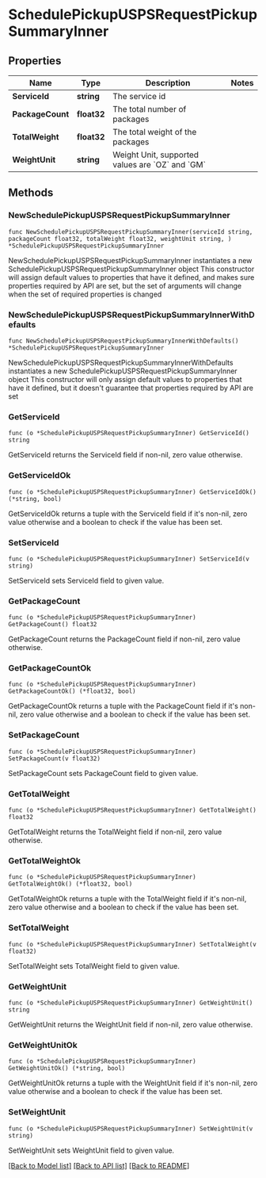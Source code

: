 # SchedulePickupUSPSRequestPickupSummaryInner

## Properties

Name | Type | Description | Notes
------------ | ------------- | ------------- | -------------
**ServiceId** | **string** | The service id | 
**PackageCount** | **float32** | The total number of packages | 
**TotalWeight** | **float32** | The total weight of the packages | 
**WeightUnit** | **string** | Weight Unit, supported values are &#x60;OZ&#x60; and &#x60;GM&#x60; | 

## Methods

### NewSchedulePickupUSPSRequestPickupSummaryInner

`func NewSchedulePickupUSPSRequestPickupSummaryInner(serviceId string, packageCount float32, totalWeight float32, weightUnit string, ) *SchedulePickupUSPSRequestPickupSummaryInner`

NewSchedulePickupUSPSRequestPickupSummaryInner instantiates a new SchedulePickupUSPSRequestPickupSummaryInner object
This constructor will assign default values to properties that have it defined,
and makes sure properties required by API are set, but the set of arguments
will change when the set of required properties is changed

### NewSchedulePickupUSPSRequestPickupSummaryInnerWithDefaults

`func NewSchedulePickupUSPSRequestPickupSummaryInnerWithDefaults() *SchedulePickupUSPSRequestPickupSummaryInner`

NewSchedulePickupUSPSRequestPickupSummaryInnerWithDefaults instantiates a new SchedulePickupUSPSRequestPickupSummaryInner object
This constructor will only assign default values to properties that have it defined,
but it doesn't guarantee that properties required by API are set

### GetServiceId

`func (o *SchedulePickupUSPSRequestPickupSummaryInner) GetServiceId() string`

GetServiceId returns the ServiceId field if non-nil, zero value otherwise.

### GetServiceIdOk

`func (o *SchedulePickupUSPSRequestPickupSummaryInner) GetServiceIdOk() (*string, bool)`

GetServiceIdOk returns a tuple with the ServiceId field if it's non-nil, zero value otherwise
and a boolean to check if the value has been set.

### SetServiceId

`func (o *SchedulePickupUSPSRequestPickupSummaryInner) SetServiceId(v string)`

SetServiceId sets ServiceId field to given value.


### GetPackageCount

`func (o *SchedulePickupUSPSRequestPickupSummaryInner) GetPackageCount() float32`

GetPackageCount returns the PackageCount field if non-nil, zero value otherwise.

### GetPackageCountOk

`func (o *SchedulePickupUSPSRequestPickupSummaryInner) GetPackageCountOk() (*float32, bool)`

GetPackageCountOk returns a tuple with the PackageCount field if it's non-nil, zero value otherwise
and a boolean to check if the value has been set.

### SetPackageCount

`func (o *SchedulePickupUSPSRequestPickupSummaryInner) SetPackageCount(v float32)`

SetPackageCount sets PackageCount field to given value.


### GetTotalWeight

`func (o *SchedulePickupUSPSRequestPickupSummaryInner) GetTotalWeight() float32`

GetTotalWeight returns the TotalWeight field if non-nil, zero value otherwise.

### GetTotalWeightOk

`func (o *SchedulePickupUSPSRequestPickupSummaryInner) GetTotalWeightOk() (*float32, bool)`

GetTotalWeightOk returns a tuple with the TotalWeight field if it's non-nil, zero value otherwise
and a boolean to check if the value has been set.

### SetTotalWeight

`func (o *SchedulePickupUSPSRequestPickupSummaryInner) SetTotalWeight(v float32)`

SetTotalWeight sets TotalWeight field to given value.


### GetWeightUnit

`func (o *SchedulePickupUSPSRequestPickupSummaryInner) GetWeightUnit() string`

GetWeightUnit returns the WeightUnit field if non-nil, zero value otherwise.

### GetWeightUnitOk

`func (o *SchedulePickupUSPSRequestPickupSummaryInner) GetWeightUnitOk() (*string, bool)`

GetWeightUnitOk returns a tuple with the WeightUnit field if it's non-nil, zero value otherwise
and a boolean to check if the value has been set.

### SetWeightUnit

`func (o *SchedulePickupUSPSRequestPickupSummaryInner) SetWeightUnit(v string)`

SetWeightUnit sets WeightUnit field to given value.



[[Back to Model list]](../README.md#documentation-for-models) [[Back to API list]](../README.md#documentation-for-api-endpoints) [[Back to README]](../README.md)


